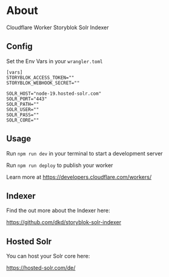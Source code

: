# About
Cloudflare Worker Storyblok Solr Indexer

## Config 

Set the Env Vars in your `wrangler.toml`

```
[vars]
STORYBLOK_ACCESS_TOKEN=""
STORYBLOK_WEBHOOK_SECRET=""

SOLR_HOST="node-19.hosted-solr.com"
SOLR_PORT="443"
SOLR_PATH=""
SOLR_USER=""
SOLR_PASS=""
SOLR_CORE=""
```


## Usage

Run `npm run dev` in your terminal to start a development server

Run `npm run deploy` to publish your worker

Learn more at https://developers.cloudflare.com/workers/

## Indexer 

Find the out more about the Indexer here: 

https://github.com/dkd/storyblok-solr-indexer

## Hosted Solr

You can host your Solr core here:

https://hosted-solr.com/de/
